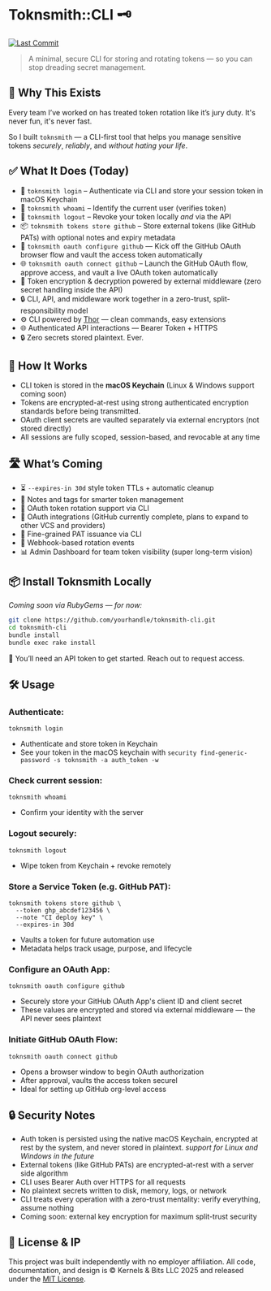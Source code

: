 # Toknsmith::CLI 🗝️
[![Last Commit](https://img.shields.io/github/last-commit/ToriK17/toknsmith-cli)](https://github.com/ToriK17/toknsmith-cli)
> A minimal, secure CLI for storing and rotating tokens — so you can stop dreading secret management.

## 🚀 Why This Exists

Every team I’ve worked on has treated token rotation like it’s jury duty. It's never fun, it's never fast. 

So I built `toknsmith` — a CLI-first tool that helps you manage sensitive tokens *securely*, *reliably*, and *without hating your life*.

## ✅ What It Does (Today)

- 🔐 `toknsmith login` – Authenticate via CLI and store your session token in macOS Keychain
- 👤 `toknsmith whoami` – Identify the current user (verifies token)
- 🚪 `toknsmith logout` – Revoke your token locally *and* via the API
- 📦 `toknsmith tokens store github` – Store external tokens (like GitHub PATs) with optional notes and expiry metadata
- 🔧 `toknsmith oauth configure github` — Kick off the GitHub OAuth browser flow and vault the access token automatically
- 🌐 `toknsmith oauth connect github` – Launch the GitHub OAuth flow, approve access, and vault a live OAuth token automatically
- 🔄 Token encryption & decryption powered by external middleware (zero secret handling inside the API)
- 🔒 CLI, API, and middleware work together in a zero-trust, split-responsibility model
- ⚙️ CLI powered by [Thor](https://github.com/rails/thor) — clean commands, easy extensions
- 🌐 Authenticated API interactions — Bearer Token + HTTPS
- 🔒 Zero secrets stored plaintext. Ever.

## 🧠 How It Works

- CLI token is stored in the **macOS Keychain** (Linux & Windows support coming soon)
- Tokens are encrypted-at-rest using strong authenticated encryption standards before being transmitted.
- OAuth client secrets are vaulted separately via external encryptors (not stored directly)
- All sessions are fully scoped, session-based, and revocable at any time

## 🛣️ What’s Coming

- ⏳ `--expires-in 30d` style token TTLs + automatic cleanup
- 📝 Notes and tags for smarter token management
- 🔁 OAuth token rotation support via CLI
- 🔌 OAuth integrations (GitHub currently complete, plans to expand to other VCS and providers)
- 🧠 Fine-grained PAT issuance via CLI
- 📡 Webhook-based rotation events
- 📊 Admin Dashboard for team token visibility (super long-term vision)

## 📦 Install Toknsmith Locally

_Coming soon via RubyGems — for now:_

```bash
git clone https://github.com/yourhandle/toknsmith-cli.git
cd toknsmith-cli
bundle install
bundle exec rake install
```
🔐 You’ll need an API token to get started. Reach out to request access.

## 🛠️ Usage

### Authenticate:

`toknsmith login`
- Authenticate and store token in Keychain
- See your token in the macOS keychain with `security find-generic-password -s toknsmith -a auth_token -w`

### Check current session:

`toknsmith whoami`
- Confirm your identity with the server

### Logout securely:

`toknsmith logout`
- Wipe token from Keychain + revoke remotely

### Store a Service Token (e.g. GitHub PAT):

```
toknsmith tokens store github \
  --token ghp_abcdef123456 \
  --note "CI deploy key" \
  --expires-in 30d
```
- Vaults a token for future automation use
- Metadata helps track usage, purpose, and lifecycle

### Configure an OAuth App:

`toknsmith oauth configure github`
- Securely store your GitHub OAuth App's client ID and client secret
- These values are encrypted and stored via external middleware — the API never sees plaintext

### Initiate GitHub OAuth Flow:
`toknsmith oauth connect github`
- Opens a browser window to begin OAuth authorization
- After approval, vaults the access token securel
- Ideal for setting up GitHub org-level access

## 🔒 Security Notes
- Auth token is persisted using the native macOS Keychain, encrypted at rest by the system, and never stored in plaintext.
_support for Linux and Windows in the future_
- External tokens (like GitHub PATs) are encrypted-at-rest with a server side algorithm
- CLI uses Bearer Auth over HTTPS for all requests
- No plaintext secrets written to disk, memory, logs, or network
- CLI treats every operation with a zero-trust mentality: verify everything, assume nothing
- Coming soon: external key encryption for maximum split-trust security

## 📜 License & IP
This project was built independently with no employer affiliation.
All code, documentation, and design is © Kernels & Bits LLC 2025 and released under the [MIT License](https://opensource.org/licenses/MIT).
